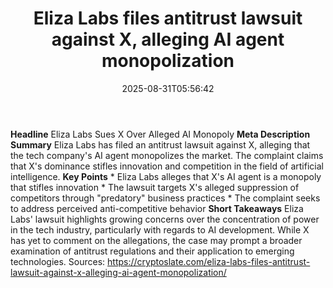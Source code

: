 ﻿---
title: "Eliza Labs files antitrust lawsuit against X, alleging AI agent monopolization"
date: "2025-08-31T05:56:42"
category: "Markets"
summary: ""
slug: "eliza labs files antitrust lawsuit against x alleging ai age"
source_urls:
  - "https://cryptoslate.com/eliza-labs-files-antitrust-lawsuit-against-x-alleging-ai-agent-monopolization/"
seo:
  title: "Eliza Labs files antitrust lawsuit against X, alleging AI agent monopolization | Hash n Hedge"
  description: ""
  keywords: ["news", "markets", "brief"]
---
**Headline** Eliza Labs Sues X Over Alleged AI Monopoly  **Meta Description Summary** Eliza Labs has filed an antitrust lawsuit against X, alleging that the tech company's AI agent monopolizes the market. The complaint claims that X's dominance stifles innovation and competition in the field of artificial intelligence.  **Key Points**  * Eliza Labs alleges that X's AI agent is a monopoly that stifles innovation * The lawsuit targets X's alleged suppression of competitors through "predatory" business practices * The complaint seeks to address perceived anti-competitive behavior  **Short Takeaways** Eliza Labs' lawsuit highlights growing concerns over the concentration of power in the tech industry, particularly with regards to AI development. While X has yet to comment on the allegations, the case may prompt a broader examination of antitrust regulations and their application to emerging technologies.  Sources: https://cryptoslate.com/eliza-labs-files-antitrust-lawsuit-against-x-alleging-ai-agent-monopolization/ 
